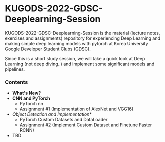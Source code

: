 # KUGODS-2022-GDSC-Deeplearning-Session
KUGODS-2022-GDSC-Deeplearning-Session is the material (lecture notes, exercises and assignments) repository for experiencing Deep Learning and making simple deep learning models with pytorch at Korea University Google Developer Student Clubs (GDSC).

Since this is a short study session, we will take a quick look at Deep Learning (not deep diving..) and implement some significant models and pipelines.

### Contents
- **What's New?**
- **CNN and PyTorch**
  - PyTorch nn
  - Assignment #1 (Implementation of AlexNet and VGG16)
- *Object Detection and Implementation**
  - PyTorch Custom Datasets and DataLoader
  - Assignment #2 (Implement Custom Dataset and Finetune Faster RCNN)
- TBD
